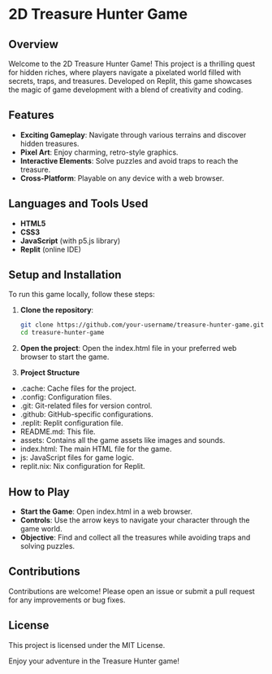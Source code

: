 # 2D Treasure Hunter Game

## Overview
Welcome to the 2D Treasure Hunter Game! This project is a thrilling quest for hidden riches, where players navigate a pixelated world filled with secrets, traps, and treasures. Developed on Replit, this game showcases the magic of game development with a blend of creativity and coding.

## Features
- **Exciting Gameplay**: Navigate through various terrains and discover hidden treasures.
- **Pixel Art**: Enjoy charming, retro-style graphics.
- **Interactive Elements**: Solve puzzles and avoid traps to reach the treasure.
- **Cross-Platform**: Playable on any device with a web browser.

## Languages and Tools Used
- **HTML5**
- **CSS3**
- **JavaScript** (with p5.js library)
- **Replit** (online IDE)

## Setup and Installation
To run this game locally, follow these steps:

1. **Clone the repository**:
   ```bash
   git clone https://github.com/your-username/treasure-hunter-game.git
   cd treasure-hunter-game
2. **Open the project**:
Open the index.html file in your preferred web browser to start the game.

3. **Project Structure**
- .cache: Cache files for the project.
- .config: Configuration files.
- .git: Git-related files for version control.
- .github: GitHub-specific configurations.
- .replit: Replit configuration file.
- README.md: This file.
- assets: Contains all the game assets like images and sounds.
- index.html: The main HTML file for the game.
- js: JavaScript files for game logic.
- replit.nix: Nix configuration for Replit.

## How to Play

- **Start the Game**: Open index.html in a web browser.
- **Controls**: Use the arrow keys to navigate your character through the game world.
- **Objective**: Find and collect all the treasures while avoiding traps and solving puzzles.

## Contributions
Contributions are welcome! Please open an issue or submit a pull request for any improvements or bug fixes.

## License
This project is licensed under the MIT License.

Enjoy your adventure in the Treasure Hunter game!
